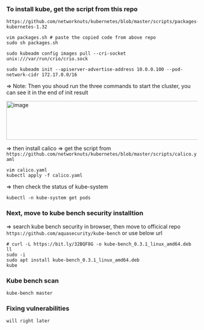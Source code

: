 
### To install kube, get the script from this repo

```
https://github.com/networknuts/kubernetes/blob/master/scripts/packages-kubernetes-1.32
```

```
vim packages.sh # paste the copied code from above repo
sudo sh packages.sh
```


```
sudo kubeadm config images pull --cri-socket unix:///var/run/crio/crio.sock

```

```
sudo kubeadm init --apiserver-advertise-address 10.0.0.100 --pod-network-cidr 172.17.0.0/16
```
=> Note: Then you shoud run the three commands to start the cluster, you can see it in the end of init result

<img width="645" height="102" alt="image" src="https://github.com/user-attachments/assets/4abd842a-558e-4bf6-8e00-e85ef3378b25" />

=> then install calico => get the script from `https://github.com/networknuts/kubernetes/blob/master/scripts/calico.yaml`
```
vim calico.yaml
kubectl apply -f calico.yaml
```

=> then check the status of kube-system
```
kubectl -n kube-system get pods
```

### Next, move to kube bench security installtion

=> search kube bench security in browser, then move to officical repo `https://github.com/aquasecurity/kube-bench` or use below url

```
# curl -L https://bit.ly/32BQF8G -o kube-bench_0.3.1_linux_amd64.deb
ll
sudo -i
sudo apt install kube-bench_0.3.1_linux_amd64.deb
kube

```

### Kube bench scan

```
kube-bench master
```

### Fixing vulnerabilities
```
will right later
```






